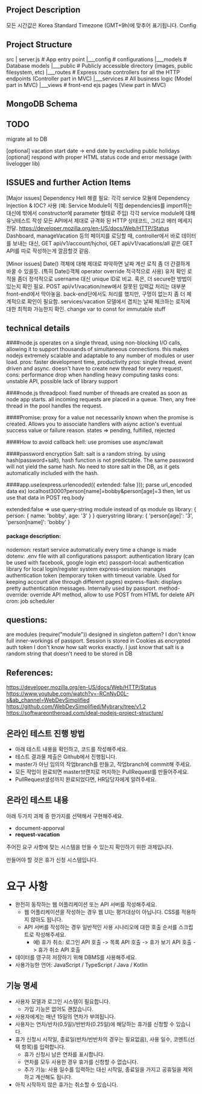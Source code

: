 ## Project Description







모든 시간값은 Korea Standard Timezone (GMT+9h)에 맞추어 표기됩니다.
Config




## Project Structure
src
|   server.js   # App entry point
|___config      # configurations
|___models      # Database models
|___public      # Publicly accessible directory (images, public filesystem, etc)
|___routes      # Express route controllers for all the HTTP endpoints (Controller part in MVC)
|___services    # All business logic (Model part in MVC)
|___views       # front-end ejs pages (View part in MVC)




## MongoDB Schema






## TODO
migrate all to DB

[optional] vacation start date -> end date by excluding public holidays
[optional]
respond with proper HTML status code and error message (with livelogger lib)





## ISSUES and further Action Items
[Major issues]
Dependency Hell 해결 필요: 각각 service 모듈에 Dependency Injection & IOC? 사용 (예: Service Module이 직접 dependencies를 import하는 대신에 밖에서 constructor에 parameter 형태로 주입)
각각 service module에 대해 유닛테스트 작성
모든 API에서 제대로 규격화 된 HTTP 상태코드, 그리고 에러 메세지 전달. https://developer.mozilla.org/en-US/docs/Web/HTTP/Status
Dashboard, manageVacation 등의 페이지를 로딩할 때, controller에서 바로 데이터를 보내는 대신, GET api/v1/account/hjchoi, GET api/v1/vacations/all 같은 GET API를 따로 작성하는게 깔끔할것 같음.

[Minor issues]
Date() 객체에 대해 제대로 파악하면 날짜 계산 로직 좀 더 간결하게 바꿀 수 있을듯. (특히 Date()객체 operator override 적극적으로 사용)
유저 확인 로직을 좀더 정석적으로 username 대신 unique ID로 비교. 혹은, 더 secure한 방법이 있는지 확인 필요.
POST api/v1/vacation/new에서 잘못된 입력값 처리는 대부분 front-end에서 막아놓음. back-end단에서도 처리를 했지만, 구멍이 없는지 좀 더 체계적으로 확인이 필요함.
services/vacation 모델에서 겹치는 날짜 체크하는 로직에 대한 최적화 가능한지 확인.
change var to const for immutable stuff








## technical details
####node.js
operates on a single thread, using non-blocking I/O calls, allowing it to support thousands of simultaneous connections.
this makes nodejs extremely scalable and adaptable to any number of modules or user load.
pros: faster development time, productivity
pros: single thread, event driven and async. doesn't have to create new thread for every request.
cons: performance drop when handling heavy computing tasks
cons: unstable API, possible lack of library support



####node.js threadpool:
fixed number of threads are created as soon as node app starts.
all incoming requests are placed in a queue.
Then, any free thread in the pool handles the request.



####Promise:
proxy for a value not necessarily known when the promise is created.
Allows you to associate handlers with async action's eventual success value or failure reason.
states => pending, fulfilled, rejected



####How to avoid callback hell:
use promises
use async/await



####password encryption Salt:
salt is a random string. by using hash(password+salt), hash function is not predictable.
The same password will not yield the same hash.
No need to store salt in the DB, as it gets automatically included with the hash.




####app.use(express.urlencoded({ extended: false }));
parse url_encoded data ex) localhost3000?person[name]=bobby&person[age]=3
then, let us use that data in POST req.body

extended:false => use query-string module instead of qs module
qs library:          { person: { name: 'bobby', age: '3' } }
querystring library: { 'person[age]': '3', 'person[name]': 'bobby' }





#### package description:
nodemon: restart service automatically every time a change is made
dotenv: .env file with all configurations
passport: authentication library (can be used with facebook, google login etc)
passport-local: authentication library for local login/register system
express-session: manages authentication token (temporary token with timeout variable. Used for keeping account alive through different pages)
express-flash: displays pretty authentication messages. Internally used by passport.
method-override: override API method, allow to use POST from HTML for delete API
cron: job scheduler



## questions:
are modules (require("module")) designed in singleton pattern?
I don't know full inner-workings of passport. Session is stored in Cookies as encrypted auth token
I don't know how salt works exactly. I just know that salt is a random string that doesn't need to be stored in DB






## References:
https://developer.mozilla.org/en-US/docs/Web/HTTP/Status
https://www.youtube.com/watch?v=-RCnNyD0L-s&ab_channel=WebDevSimplified
https://github.com/WebDevSimplified/Mybrary/tree/v1.2
https://softwareontheroad.com/ideal-nodejs-project-structure/


## 온라인 테스트 진행 방법
- 아래 테스트 내용을 확인하고, 코드를 작성해주세요.
- 테스트 결과물 제출은 Github에서 진행됩니다.
- master가 아닌 임의의 작업branch를 만들고, 작업branch에 commit해 주세요.
- 모든 작업이 완료되면 master브랜치로 머지하는 PullRequest를 만들어주세요.
- PullRequest생성까지 완료되었다면, HR담당자에게 알려주세요.


## 온라인 테스트 내용
아래 두가지 과제 중 한가지를 선택해서 구현해주세요.
- document-apporval
- <b>request-vacation</b>


주어진 요구 사항에 맞는 시스템을 만들 수 있는지 확인하기 위한 과제입니다.

만들어야 할 것은 휴가 신청 시스템입니다.

# 요구 사항
* 완전히 동작하는 웹 어플리케이션 또는 API 서버를 작성해주세요.
    * 웹 어플리케이션을 작성하는 경우 웹 UI는 평가대상이 아닙니다. CSS를 적용하지 않아도 됩니다.
    * API 서버를 작성하는 경우 일반적인 사용 시나리오에 대한 호출 순서를 스크립트로 작성해주세요.
        * 예) 휴가 취소: 로그인 API 호출 -> 목록 API 호출 -> 휴가 보기 API 호출 -> 휴가 취소 API 호출
* 데이터를 영구히 저장하기 위해 DBMS를 사용해주세요.
* 사용가능한 언어: JavaScript / TypeScript / Java / Kotlin

## 기능 명세
* 사용자 모델과 로그인 시스템이 필요합니다.
    * 가입 기능은 없어도 괜찮습니다.
* 사용자에게는 매년 15일의 연차가 부여됩니다.
* 사용자는 연차/반차(0.5일)/반반차(0.25일)에 해당하는 휴가를 신청할 수 있습니다.
* 휴가 신청시 시작일, 종료일(반차/반반차의 경우는 필요없음), 사용 일수, 코멘트(선택 항목)를 입력합니다.
    * 휴가 신청시 남은 연차를 표시합니다.
    * 연차를 모두 사용한 경우 휴가를 신청할 수 없습니다.
    * 추가 기능: 사용 일수를 입력하는 대신 시작일, 종료일을 가지고 공휴일을 제외하고 계산해도 됩니다.
* 아직 시작하지 않은 휴가는 취소할 수 있습니다.
